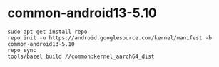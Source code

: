 # common-android13-5.10

```
sudo apt-get install repo
repo init -u https://android.googlesource.com/kernel/manifest -b common-android13-5.10
repo sync
tools/bazel build //common:kernel_aarch64_dist
```
